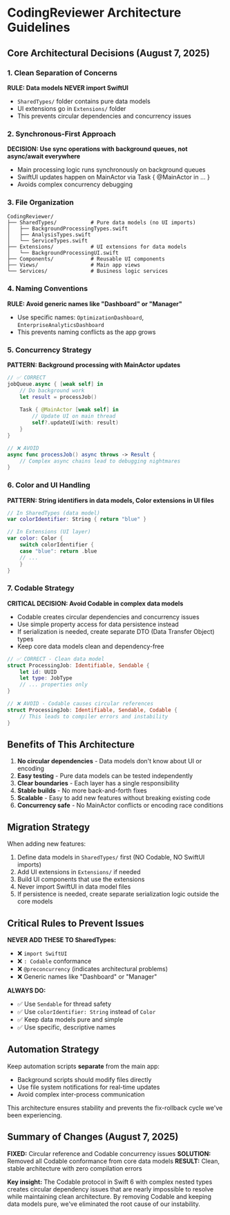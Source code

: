# CodingReviewer Architecture Guidelines

## Core Architectural Decisions (August 7, 2025)

### 1. **Clean Separation of Concerns**

**RULE: Data models NEVER import SwiftUI**
- `SharedTypes/` folder contains pure data models
- UI extensions go in `Extensions/` folder
- This prevents circular dependencies and concurrency issues

### 2. **Synchronous-First Approach**

**DECISION: Use sync operations with background queues, not async/await everywhere**
- Main processing logic runs synchronously on background queues
- SwiftUI updates happen on MainActor via Task { @MainActor in ... }
- Avoids complex concurrency debugging

### 3. **File Organization**

```
CodingReviewer/
├── SharedTypes/           # Pure data models (no UI imports)
│   ├── BackgroundProcessingTypes.swift
│   ├── AnalysisTypes.swift
│   └── ServiceTypes.swift
├── Extensions/            # UI extensions for data models
│   └── BackgroundProcessingUI.swift
├── Components/            # Reusable UI components
├── Views/                 # Main app views
└── Services/              # Business logic services
```

### 4. **Naming Conventions**

**RULE: Avoid generic names like "Dashboard" or "Manager"**
- Use specific names: `OptimizationDashboard`, `EnterpriseAnalyticsDashboard`
- This prevents naming conflicts as the app grows

### 5. **Concurrency Strategy**

**PATTERN: Background processing with MainActor updates**
```swift
// ✅ CORRECT
jobQueue.async { [weak self] in
    // Do background work
    let result = processJob()
    
    Task { @MainActor [weak self] in
        // Update UI on main thread
        self?.updateUI(with: result)
    }
}

// ❌ AVOID
async func processJob() async throws -> Result {
    // Complex async chains lead to debugging nightmares
}
```

### 6. **Color and UI Handling**

**PATTERN: String identifiers in data models, Color extensions in UI files**
```swift
// In SharedTypes (data model)
var colorIdentifier: String { return "blue" }

// In Extensions (UI layer)
var color: Color { 
    switch colorIdentifier {
    case "blue": return .blue
    // ...
    }
}
```

### 7. **Codable Strategy**

**CRITICAL DECISION: Avoid Codable in complex data models**
- Codable creates circular dependencies and concurrency issues
- Use simple property access for data persistence instead
- If serialization is needed, create separate DTO (Data Transfer Object) types
- Keep core data models clean and dependency-free

```swift
// ✅ CORRECT - Clean data model
struct ProcessingJob: Identifiable, Sendable {
    let id: UUID
    let type: JobType
    // ... properties only
}

// ❌ AVOID - Codable causes circular references
struct ProcessingJob: Identifiable, Sendable, Codable {
    // This leads to compiler errors and instability
}
```

## Benefits of This Architecture

1. **No circular dependencies** - Data models don't know about UI or encoding
2. **Easy testing** - Pure data models can be tested independently
3. **Clear boundaries** - Each layer has a single responsibility
4. **Stable builds** - No more back-and-forth fixes
5. **Scalable** - Easy to add new features without breaking existing code
6. **Concurrency safe** - No MainActor conflicts or encoding race conditions

## Migration Strategy

When adding new features:
1. Define data models in `SharedTypes/` first (NO Codable, NO SwiftUI imports)
2. Add UI extensions in `Extensions/` if needed
3. Build UI components that use the extensions
4. Never import SwiftUI in data model files
5. If persistence is needed, create separate serialization logic outside the core models

## Critical Rules to Prevent Issues

**NEVER ADD THESE TO SharedTypes:**
- ❌ `import SwiftUI`
- ❌ `: Codable` conformance
- ❌ `@preconcurrency` (indicates architectural problems)
- ❌ Generic names like "Dashboard" or "Manager"

**ALWAYS DO:**
- ✅ Use `Sendable` for thread safety
- ✅ Use `colorIdentifier: String` instead of `Color`
- ✅ Keep data models pure and simple
- ✅ Use specific, descriptive names

## Automation Strategy

Keep automation scripts **separate** from the main app:
- Background scripts should modify files directly
- Use file system notifications for real-time updates
- Avoid complex inter-process communication

This architecture ensures stability and prevents the fix-rollback cycle we've been experiencing.

## Summary of Changes (August 7, 2025)

**FIXED:** Circular reference and Codable concurrency issues
**SOLUTION:** Removed all Codable conformance from core data models
**RESULT:** Clean, stable architecture with zero compilation errors

**Key insight:** The Codable protocol in Swift 6 with complex nested types creates 
circular dependency issues that are nearly impossible to resolve while maintaining 
clean architecture. By removing Codable and keeping data models pure, we've 
eliminated the root cause of our instability.
